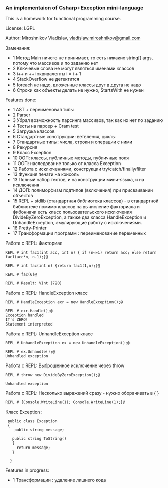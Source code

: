 ### An implementaion of Csharp+Exception mini-language

This is a homework for functional programming course.

License: LGPL

Author:  Miroshnikov Vladislav, vladislaw.miroshnikov@gmail.com

Замечания:
- 1 Метод Main ничего не принимает, то есть никаких string[] args, потому что массивов и по заданию нет
- 2 Ключевые слова не могут являться именами классов
- 3 i++ и ++i эквиваленты i = i + 1
- 4 StackOverflow не детектится
- 5 foreach не надо, вложенные классы друг в друга не надо
- 6 Строки как объекты делать не нужно, StartsWith не нужен

Features done:

- 1 AST + переименовал типы
- 2 Parser
- 3 Убрал возможность парсинга массивов, так как их нет по заданию
- 4 Тесты на парсер + Cram test
- 5 Загрузка классов
- 6 Стандартные конструкции: ветвления, циклы
- 7 Стандартные типы: числа, строки и операции с ними
- 8 Рекурсия
- 9 Класс Exception
- 10 ООП: классы, публичные методы, публичные поля
- 11 ООП: наследование только от класса Exception
- 12 Работа с исключениями, конструкции try/catch/finally/filter
- 13 Функция печати на консоль
- 13 Полный набор тестов, и на конструкции мини-языка, и на исключения 
- 14 ДОП: полиморфизм подтипов (включения) при присваивании объектов
- 15 REPL + stdlib (стандартная библиотека классов) - в стандартной библиотеке помимо классов на вычисление факториала и фибонначи есть класс пользовательского исключения DivideByZeroException, а также два класса HandleException и UnhandleException, эмулирующие работу с исключениями.
- 16 Pretty-Printer
- 17 Трансформации программ : переименование переменных

Работа с REPL: Факториал
```
REPL # int fac1(int acc, int n) { if (n<=1) return acc; else return fac1(acc*n, n-1);}@

REPL # int fac(int n) {return fac1(1,n);}@

REPL # fac(6)@

REPL # Result: VInt (720)
```

Работа с REPL: HandleException класс
```
REPL # HandleException exr = new HandleException();@

REPL # exr.Handle();@
Exception handled
IT's ZERO!
Statement interpreted
```

Работа с REPL: UnhandleException класс
```
REPL # UnhandleException ex = new UnhandleException();@

REPL # ex.Unhandle();@
Unhandled exception
```

Работа с REPL: Выброшенное исключение через throw
```
REPL # throw new DivideByZeroException();@

Unhandled exception
```

Работа с REPL: Несколько выражений сразу - нужно оборачивать в { }
```
REPL # {Console.WriteLine(1); Console.WriteLine(1);}@

```

Класс Exception : 
```
 public class Exception 
 {
    public string message;

   public string ToString()
   {
     return message;
   }
   
  }
```
Features in progress:

- 1 Трансформации : удаление лишнего кода

